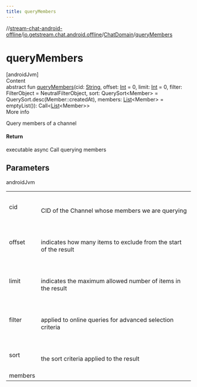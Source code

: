 ```yaml
---
title: queryMembers
---
```

//[stream-chat-android-offline](../../../index.md)/[io.getstream.chat.android.offline](../index.md)/[ChatDomain](index.md)/[queryMembers](queryMembers.md)



# queryMembers  
[androidJvm]  
Content  
abstract fun [queryMembers](queryMembers.md)(cid: [String](https://kotlinlang.org/api/latest/jvm/stdlib/kotlin/-string/index.html), offset: [Int](https://kotlinlang.org/api/latest/jvm/stdlib/kotlin/-int/index.html) = 0, limit: [Int](https://kotlinlang.org/api/latest/jvm/stdlib/kotlin/-int/index.html) = 0, filter: FilterObject = NeutralFilterObject, sort: QuerySort&lt;Member&gt; = QuerySort.desc(Member::createdAt), members: [List](https://kotlinlang.org/api/latest/jvm/stdlib/kotlin.collections/-list/index.html)&lt;Member&gt; = emptyList()): Call&lt;[List](https://kotlinlang.org/api/latest/jvm/stdlib/kotlin.collections/-list/index.html)&lt;Member&gt;&gt;  
More info  


Query members of a channel



#### Return  


executable async Call querying members



## Parameters  
  
androidJvm  
  
| | |
|---|---|
| <a name="io.getstream.chat.android.offline/ChatDomain/queryMembers/#kotlin.String#kotlin.Int#kotlin.Int#io.getstream.chat.android.client.api.models.FilterObject#io.getstream.chat.android.client.api.models.QuerySort[io.getstream.chat.android.client.models.Member]#kotlin.collections.List[io.getstream.chat.android.client.models.Member]/PointingToDeclaration/"></a>cid| <a name="io.getstream.chat.android.offline/ChatDomain/queryMembers/#kotlin.String#kotlin.Int#kotlin.Int#io.getstream.chat.android.client.api.models.FilterObject#io.getstream.chat.android.client.api.models.QuerySort[io.getstream.chat.android.client.models.Member]#kotlin.collections.List[io.getstream.chat.android.client.models.Member]/PointingToDeclaration/"></a><br/><br/>CID of the Channel whose members we are querying<br/><br/>|
| <a name="io.getstream.chat.android.offline/ChatDomain/queryMembers/#kotlin.String#kotlin.Int#kotlin.Int#io.getstream.chat.android.client.api.models.FilterObject#io.getstream.chat.android.client.api.models.QuerySort[io.getstream.chat.android.client.models.Member]#kotlin.collections.List[io.getstream.chat.android.client.models.Member]/PointingToDeclaration/"></a>offset| <a name="io.getstream.chat.android.offline/ChatDomain/queryMembers/#kotlin.String#kotlin.Int#kotlin.Int#io.getstream.chat.android.client.api.models.FilterObject#io.getstream.chat.android.client.api.models.QuerySort[io.getstream.chat.android.client.models.Member]#kotlin.collections.List[io.getstream.chat.android.client.models.Member]/PointingToDeclaration/"></a><br/><br/>indicates how many items to exclude from the start of the result<br/><br/>|
| <a name="io.getstream.chat.android.offline/ChatDomain/queryMembers/#kotlin.String#kotlin.Int#kotlin.Int#io.getstream.chat.android.client.api.models.FilterObject#io.getstream.chat.android.client.api.models.QuerySort[io.getstream.chat.android.client.models.Member]#kotlin.collections.List[io.getstream.chat.android.client.models.Member]/PointingToDeclaration/"></a>limit| <a name="io.getstream.chat.android.offline/ChatDomain/queryMembers/#kotlin.String#kotlin.Int#kotlin.Int#io.getstream.chat.android.client.api.models.FilterObject#io.getstream.chat.android.client.api.models.QuerySort[io.getstream.chat.android.client.models.Member]#kotlin.collections.List[io.getstream.chat.android.client.models.Member]/PointingToDeclaration/"></a><br/><br/>indicates the maximum allowed number of items in the result<br/><br/>|
| <a name="io.getstream.chat.android.offline/ChatDomain/queryMembers/#kotlin.String#kotlin.Int#kotlin.Int#io.getstream.chat.android.client.api.models.FilterObject#io.getstream.chat.android.client.api.models.QuerySort[io.getstream.chat.android.client.models.Member]#kotlin.collections.List[io.getstream.chat.android.client.models.Member]/PointingToDeclaration/"></a>filter| <a name="io.getstream.chat.android.offline/ChatDomain/queryMembers/#kotlin.String#kotlin.Int#kotlin.Int#io.getstream.chat.android.client.api.models.FilterObject#io.getstream.chat.android.client.api.models.QuerySort[io.getstream.chat.android.client.models.Member]#kotlin.collections.List[io.getstream.chat.android.client.models.Member]/PointingToDeclaration/"></a><br/><br/>applied to online queries for advanced selection criteria<br/><br/>|
| <a name="io.getstream.chat.android.offline/ChatDomain/queryMembers/#kotlin.String#kotlin.Int#kotlin.Int#io.getstream.chat.android.client.api.models.FilterObject#io.getstream.chat.android.client.api.models.QuerySort[io.getstream.chat.android.client.models.Member]#kotlin.collections.List[io.getstream.chat.android.client.models.Member]/PointingToDeclaration/"></a>sort| <a name="io.getstream.chat.android.offline/ChatDomain/queryMembers/#kotlin.String#kotlin.Int#kotlin.Int#io.getstream.chat.android.client.api.models.FilterObject#io.getstream.chat.android.client.api.models.QuerySort[io.getstream.chat.android.client.models.Member]#kotlin.collections.List[io.getstream.chat.android.client.models.Member]/PointingToDeclaration/"></a><br/><br/>the sort criteria applied to the result<br/><br/>|
| <a name="io.getstream.chat.android.offline/ChatDomain/queryMembers/#kotlin.String#kotlin.Int#kotlin.Int#io.getstream.chat.android.client.api.models.FilterObject#io.getstream.chat.android.client.api.models.QuerySort[io.getstream.chat.android.client.models.Member]#kotlin.collections.List[io.getstream.chat.android.client.models.Member]/PointingToDeclaration/"></a>members| <a name="io.getstream.chat.android.offline/ChatDomain/queryMembers/#kotlin.String#kotlin.Int#kotlin.Int#io.getstream.chat.android.client.api.models.FilterObject#io.getstream.chat.android.client.api.models.QuerySort[io.getstream.chat.android.client.models.Member]#kotlin.collections.List[io.getstream.chat.android.client.models.Member]/PointingToDeclaration/"></a>|
  
  



